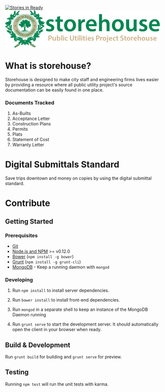 [![Stories in Ready](https://badge.waffle.io/City-of-Raleigh-Public-Utilities/PUMPR.png?label=ready&title=Ready)](https://waffle.io/City-of-Raleigh-Public-Utilities/PUMPR)
![alt text](https://github.com/City-of-Raleigh-Public-Utilities/PUMPR/blob/master/client/assets/images/storehouse_logo-assets/storehouse.png "storehouse")
# What is storehouse?
Storehouse is designed to make city staff and engineering firms lives easier by providing a resource where all public utility project's source documentation can be easily found in one place.

### Documents Tracked

1. As-Builts
2. Acceptance Letter
3. Construction Plans
4. Permits
5. Plats
6. Statement of Cost
7. Warranty Letter


# Digital Submittals Standard
Save trips downtown and money on copies by using the digital submittal standard.

# Contribute

## Getting Started

### Prerequisites

- [Git](https://git-scm.com/)
- [Node.js and NPM](nodejs.org) >= v0.12.0
- [Bower](bower.io) (`npm install -g bower`)
- [Grunt](http://gruntjs.com/) (`npm install -g grunt-cli`)
- [MongoDB](https://www.mongodb.org/) - Keep a running daemon with `mongod`

### Developing

1. Run `npm install` to install server dependencies.

2. Run `bower install` to install front-end dependencies.

3. Run `mongod` in a separate shell to keep an instance of the MongoDB Daemon running

4. Run `grunt serve` to start the development server. It should automatically open the client in your browser when ready.

## Build & Development

Run `grunt build` for building and `grunt serve` for preview.

## Testing

Running `npm test` will run the unit tests with karma.
